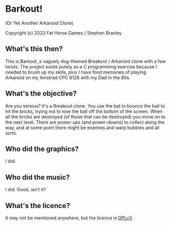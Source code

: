 # Barkout!
(Or Yet Another Arkanoid Clone)

Copyright (c) 2023 Fat Horse Games / Stephen Branley


## What's this then?

This is Barkout, a vaguely dog-themed Breakout / Arkanoid clone with a few twists. The project exists purely as a C programming exercise because I needed to brush up my skills, plus I have fond memories of playing Arkanoid on my Amstrad CPC 6128 with my Dad in the 80s.

## What's the objective?

Are you serious? It's a Breakout clone. You use the bat to bounce the ball to hit the bricks, trying not to lose the ball off the bottom of the screen. When all the bricks are destroyed (of those that can be destroyed) you move on to the next level. There are power-ups (and power-downs) to collect along the way, and at some point there might be enemies and warp bubbles and all sorts.


## Who did the graphics?

I did. 


## Who did the music?

I did. Good, isn't it?


## What's the licence?

It may not be mentioned anywhere, but the licence is [GPLv3](https://choosealicense.com/licenses/gpl-3.0).

